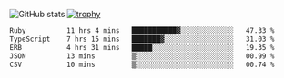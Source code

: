 ![GitHub stats](https://github-readme-stats.vercel.app/api?username=ksk001100&show_icons=true&theme=tokyonight)
[![trophy](https://github-profile-trophy.vercel.app/?username=ksk001100&theme=onedark)](https://github.com/ryo-ma/github-profile-trophy)

<!--START_SECTION:waka-->

```txt
Ruby          11 hrs 4 mins   ███████████▓░░░░░░░░░░░░░   47.33 %
TypeScript    7 hrs 15 mins   ███████▓░░░░░░░░░░░░░░░░░   31.03 %
ERB           4 hrs 31 mins   █████░░░░░░░░░░░░░░░░░░░░   19.35 %
JSON          13 mins         ▒░░░░░░░░░░░░░░░░░░░░░░░░   00.99 %
CSV           10 mins         ▒░░░░░░░░░░░░░░░░░░░░░░░░   00.74 %
```

<!--END_SECTION:waka-->
